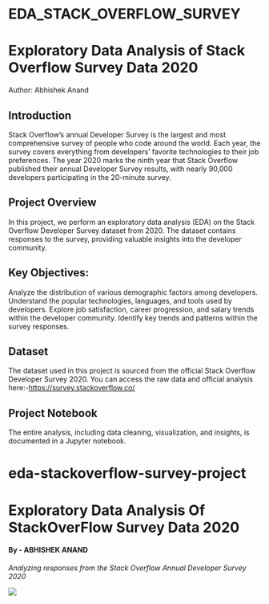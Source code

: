 # EDA_STACK_OVERFLOW_SURVEY

# Exploratory Data Analysis of Stack Overflow Survey Data 2020

Author: Abhishek Anand

## Introduction
Stack Overflow’s annual Developer Survey is the largest and most comprehensive survey of people who code around the world. Each year, the survey covers everything from developers’ favorite technologies to their job preferences. The year 2020 marks the ninth year that Stack Overflow published their annual Developer Survey results, with nearly 90,000 developers participating in the 20-minute survey.

## Project Overview
In this project, we perform an exploratory data analysis (EDA) on the Stack Overflow Developer Survey dataset from 2020. The dataset contains responses to the survey, providing valuable insights into the developer community.

## Key Objectives:
Analyze the distribution of various demographic factors among developers.
Understand the popular technologies, languages, and tools used by developers.
Explore job satisfaction, career progression, and salary trends within the developer community.
Identify key trends and patterns within the survey responses.

## Dataset
The dataset used in this project is sourced from the official Stack Overflow Developer Survey 2020. You can access the raw data and official analysis here:-https://survey.stackoverflow.co/


## Project Notebook
The entire analysis, including data cleaning, visualization, and insights, is documented in a Jupyter notebook.

# eda-stackoverflow-survey-project

# Exploratory Data Analysis Of StackOverFlow Survey Data 2020
#### By - ABHISHEK ANAND

*Analyzing responses from the Stack Overflow Annual Developer Survey 2020*

![](https://i.imgur.com/qXhHKqv.png)


